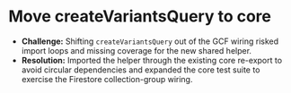 # Move createVariantsQuery to core

- **Challenge:** Shifting `createVariantsQuery` out of the GCF wiring risked import loops and missing coverage for the new shared helper.
- **Resolution:** Imported the helper through the existing core re-export to avoid circular dependencies and expanded the core test suite to exercise the Firestore collection-group wiring.

